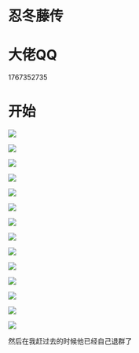 # 忍冬藤传

# 大佬QQ

1767352735

# 开始

![](/others/忍冬藤传/1.png)

![](/others/忍冬藤传/2.png)

![](/others/忍冬藤传/3.png)

![](/others/忍冬藤传/4.png)

![](/others/忍冬藤传/5.png)

![](/others/忍冬藤传/6.png)

![](/others/忍冬藤传/7.png)

![](/others/忍冬藤传/8.png)

![](/others/忍冬藤传/9.png)

![](/others/忍冬藤传/10.png)

![](/others/忍冬藤传/11.png)

![](/others/忍冬藤传/12.png)

![](/others/忍冬藤传/13.png)

![](/others/忍冬藤传/14.png)

然后在我赶过去的时候他已经自己退群了
